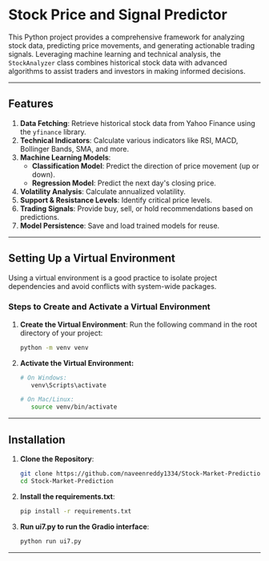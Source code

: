 # Stock Price and Signal Predictor

This Python project provides a comprehensive framework for analyzing stock data, predicting price movements, and generating actionable trading signals. Leveraging machine learning and technical analysis, the `StockAnalyzer` class combines historical stock data with advanced algorithms to assist traders and investors in making informed decisions.

---

## Features

1. **Data Fetching**: Retrieve historical stock data from Yahoo Finance using the `yfinance` library.
2. **Technical Indicators**: Calculate various indicators like RSI, MACD, Bollinger Bands, SMA, and more.
3. **Machine Learning Models**:
   - **Classification Model**: Predict the direction of price movement (up or down).
   - **Regression Model**: Predict the next day's closing price.
4. **Volatility Analysis**: Calculate annualized volatility.
5. **Support & Resistance Levels**: Identify critical price levels.
6. **Trading Signals**: Provide buy, sell, or hold recommendations based on predictions.
7. **Model Persistence**: Save and load trained models for reuse.


---
## Setting Up a Virtual Environment

Using a virtual environment is a good practice to isolate project dependencies and avoid conflicts with system-wide packages.

### Steps to Create and Activate a Virtual Environment

1. **Create the Virtual Environment**:
   Run the following command in the root directory of your project:
   ```bash
   python -m venv venv
2. **Activate the Virtual Environment:**
   ```bash
   # On Windows:
      venv\Scripts\activate
   
   # On Mac/Linux:
      source venv/bin/activate
   

---

## Installation

1. **Clone the Repository**:
   ```bash
   git clone https://github.com/naveenreddy1334/Stock-Market-Prediction.git
   cd Stock-Market-Prediction
   
2. **Install the requirements.txt**:
   ```bash 
   pip install -r requirements.txt

2. **Run ui7.py to run the Gradio interface**:
   ```bash 
   python run ui7.py
---
